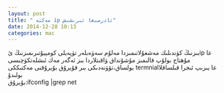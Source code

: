 ```yaml
---
layout: post
title: " مەكتە ip ئادرسىغا ئىرىشىش"
date: 2014-12-28 10:13
categories: mac
---
```

بىزنىڭ كۈندىلىك مەشغۇلاتىمىزدا مەلۇم سەۋەبلەر تۈپەيلى كومپيۇتىرىمىزنىڭ ئip غا مۇھتاج بولۇپ قالىمىز
مۇشۇنداق ۋاقىتلاردا بىز ئەگەر مەك ئىشلەتكۈچىسى بولساق،تۆۋنەدىكى بىر قۇيرۇق بۇيرۇقنى مەكتىككى termnialغا يىزىپ ئىجرا قىلساقلا بولىدۇ
</br>
بۇيرۇق:ifconfig |grep net

